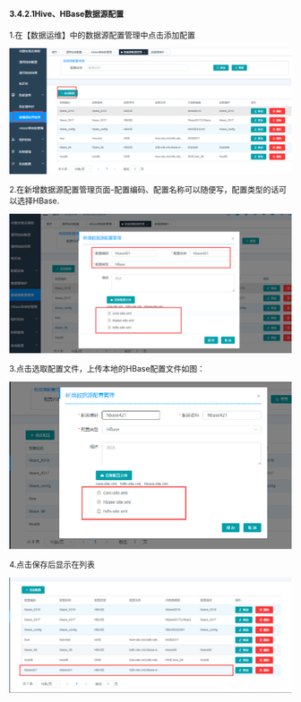 #### 3.4.2.1Hive、HBase数据源配置

1.在【数据运维】中的数据源配置管理中点击添加配置

![image-20210421111621476](3.3.2.1hive%E3%80%81hbase%E6%95%B0%E6%8D%AE%E6%BA%90%E9%85%8D%E7%BD%AE.assets/image-20210421111621476.png)

2.在新增数据源配置管理页面-配置编码、配置名称可以随便写，配置类型的话可以选择HBase.

![image-20210421111849541](3.3.2.1hive%E3%80%81hbase%E6%95%B0%E6%8D%AE%E6%BA%90%E9%85%8D%E7%BD%AE.assets/image-20210421111849541.png)

3.点击选取配置文件，上传本地的HBase配置文件如图：

![image-20210421140812323](3.3.2.1hive%E3%80%81hbase%E6%95%B0%E6%8D%AE%E6%BA%90%E9%85%8D%E7%BD%AE.assets/image-20210421140812323.png)

4.点击保存后显示在列表

![image-20210421140923898](3.3.2.1hive%E3%80%81hbase%E6%95%B0%E6%8D%AE%E6%BA%90%E9%85%8D%E7%BD%AE.assets/image-20210421140923898.png)